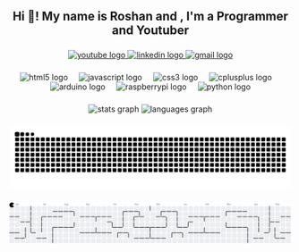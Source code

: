 <h2 align="center">Hi 👋! My name is Roshan and , I'm a Programmer and Youtuber</h2>

###

<div align="center">
  <a href="https://youtube.com/@RoshanGeeks" target="_blank">
    <img src="https://img.shields.io/static/v1?message=Youtube&logo=youtube&label=&color=FF0000&logoColor=white&labelColor=&style=for-the-badge" height="35" alt="youtube logo"  />
  </a>
  <a href="https://www.linkedin.com/in/sivasangar-roshan-6b4767339/?trk=public-profile-join-page" target="_blank">
    <img src="https://img.shields.io/static/v1?message=LinkedIn&logo=linkedin&label=&color=0077B5&logoColor=white&labelColor=&style=for-the-badge" height="35" alt="linkedin logo"  />
  </a>
  <a href="mailto:sivaroshan97@gmail.com" target="_blank">
    <img src="https://img.shields.io/static/v1?message=Gmail&logo=gmail&label=&color=D14836&logoColor=white&labelColor=&style=for-the-badge" height="35" alt="gmail logo"  />
  </a>
</div>



###

<div align="center">
  <img src="https://cdn.jsdelivr.net/gh/devicons/devicon/icons/html5/html5-original.svg" height="30" alt="html5 logo"  />
  <img width="12" />
  <img src="https://cdn.jsdelivr.net/gh/devicons/devicon/icons/javascript/javascript-original.svg" height="30" alt="javascript logo"  />
  <img width="12" />
  <img src="https://cdn.jsdelivr.net/gh/devicons/devicon/icons/css3/css3-original.svg" height="30" alt="css3 logo"  />
  <img width="12" />
  <img src="https://cdn.jsdelivr.net/gh/devicons/devicon/icons/cplusplus/cplusplus-original.svg" height="30" alt="cplusplus logo"  />
  <img width="12" />
  <img src="https://cdn.jsdelivr.net/gh/devicons/devicon/icons/arduino/arduino-original.svg" height="30" alt="arduino logo"  />
  <img width="12" />
  <img src="https://cdn.jsdelivr.net/gh/devicons/devicon/icons/raspberrypi/raspberrypi-original.svg" height="30" alt="raspberrypi logo"  />
  <img width="12" />
  <img src="https://cdn.jsdelivr.net/gh/devicons/devicon/icons/python/python-original.svg" height="30" alt="python logo"  />
</div>

###

<div align="center">
  <img src="https://github-readme-stats.vercel.app/api?username=S-Roshan97&hide_title=false&hide_rank=false&show_icons=true&include_all_commits=true&count_private=true&disable_animations=false&theme=dracula&locale=en&hide_border=false&order=1" height="150" alt="stats graph"  />
  <img src="https://github-readme-stats.vercel.app/api/top-langs?username=S-Roshan97&locale=en&hide_title=false&layout=compact&card_width=320&langs_count=5&theme=dracula&hide_border=false&order=2" height="150" alt="languages graph"  />
</div>

###

<picture>
  <source media="(prefers-color-scheme: dark)" srcset="https://raw.githubusercontent.com/S-Roshan97/S-Roshan97/output/github-snake-dark.svg" />
  <source media="(prefers-color-scheme: light)" srcset="https://raw.githubusercontent.com/S-Roshan97/S-Roshan97/output/github-snake.svg" />
  <img alt="github-snake" src="https://raw.githubusercontent.com/S-Roshan97/S-Roshan97/output/github-snake.svg" />
</picture>

###

<picture>
  <source media="(prefers-color-scheme: dark)" srcset="https://raw.githubusercontent.com/S-Roshan97/S-Roshan97/output/pacman-contribution-graph-dark.svg">
  <source media="(prefers-color-scheme: light)" srcset="https://raw.githubusercontent.com/S-Roshan97/S-Roshan97/output/pacman-contribution-graph.svg">
  <img alt="pacman contribution graph" src="https://raw.githubusercontent.com/S-Roshan97/S-Roshan97/output/pacman-contribution-graph.svg">
</picture>

###
